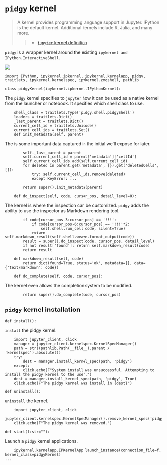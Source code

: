 # `pidgy` kernel

> A kernel provides programming language support in Jupyter. IPython is the default kernel. Additional kernels include R, Julia, and many more.
>
> > - [`jupyter` kernel definition](https://jupyter.readthedocs.io/en/latest/glossary.html#term-kernel)

`pidgy` is a wrapper kernel around the
existing `ipykernel and IPython.InteractiveShell`.

![](https://jupyter.readthedocs.io/en/latest/_images/other_kernels.png)

    import IPython, ipykernel.ipkernel, ipykernel.kernelapp, pidgy, traitlets, ipykernel.kernelspec, ipykernel.zmqshell, pathlib

    class pidgyKernel(ipykernel.ipkernel.IPythonKernel):

The `pidgy` kernel specifies to `jupyter` how it can be used as a native kernel from
the launcher or notebook. It specifies which shell class to use.

        shell_class = traitlets.Type('pidgy.shell.pidgyShell')
        loaders = traitlets.Dict()
        _last_parent = traitlets.Dict()
        current_cell_id = traitlets.Unicode()
        current_cell_ids = traitlets.Set()
        def init_metadata(self, parent):

The is some important data captured in the initial we'll expose for later.

            self._last_parent = parent
            self.current_cell_id = parent['metadata']['cellId']
            self.current_cell_ids.add(self.current_cell_id)
            for deleted in parent.get('metadata', {}).get('deletedCells', []):
                try: self.current_cell_ids.remove(deleted)
                except KeyError: ...

            return super().init_metadata(parent)

        def do_inspect(self, code, cursor_pos, detail_level=0):

The kernel is where the inspection can be customized. `pidgy` adds the ability to use
the inspector as Markdown rendering tool.

            if code[cursor_pos-3:cursor_pos] == '!!!':
                if code[cursor_pos-6:cursor_pos] == '!!!'*2:
                    self.shell.run_cell(code, silent=True)
                return self.markdown_result(self.shell.weave.format_output(code))
            result = super().do_inspect(code, cursor_pos, detail_level)
            if not result['found']: return self.markdown_result(code)
            return result

        def markdown_result(self, code):
            return dict(found=True, status='ok', metadata={}, data={'text/markdown': code})

        def do_complete(self, code, cursor_pos):

The kernel even allows the completion system to be modified.

            return super().do_complete(code, cursor_pos)

## `pidgy` kernel installation

    def install():

`install` the pidgy kernel.

        import jupyter_client, click
        manager = jupyter_client.kernelspec.KernelSpecManager()
        path = str((pathlib.Path(__file__).parent / 'kernelspec').absolute())
        try:
            dest = manager.install_kernel_spec(path, 'pidgy')
        except:
            click.echo(F"System install was unsuccessful. Attempting to install the pidgy kernel to the user.")
        dest = manager.install_kernel_spec(path, 'pidgy', True)
        click.echo(F"The pidgy kernel was install in {dest}")

<!---->

    def uninstall():

`uninstall` the kernel.

        import jupyter_client, click
        jupyter_client.kernelspec.KernelSpecManager().remove_kernel_spec('pidgy')
        click.echo(F"The pidgy kernel was removed.")

<!---->

    def start(f:str=""):

Launch a `pidgy` kernel applications.

        ipykernel.kernelapp.IPKernelApp.launch_instance(connection_file=f, kernel_class=pidgyKernel)
    ...

